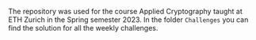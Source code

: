 The repository was used for the course Applied Cryptography taught at ETH Zurich in the Spring semester 2023. In the folder `Challenges` you can find the solution for all the weekly challenges.
